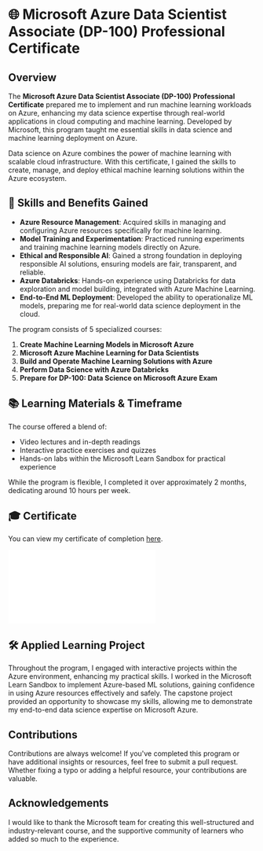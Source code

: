# 🌐 Microsoft Azure Data Scientist Associate (DP-100) Professional Certificate

## Overview

The **Microsoft Azure Data Scientist Associate (DP-100) Professional Certificate** prepared me to implement and run machine learning workloads on Azure, enhancing my data science expertise through real-world applications in cloud computing and machine learning. Developed by Microsoft, this program taught me essential skills in data science and machine learning deployment on Azure.

Data science on Azure combines the power of machine learning with scalable cloud infrastructure. With this certificate, I gained the skills to create, manage, and deploy ethical machine learning solutions within the Azure ecosystem.

## 🚀 Skills and Benefits Gained

- **Azure Resource Management**: Acquired skills in managing and configuring Azure resources specifically for machine learning.
- **Model Training and Experimentation**: Practiced running experiments and training machine learning models directly on Azure.
- **Ethical and Responsible AI**: Gained a strong foundation in deploying responsible AI solutions, ensuring models are fair, transparent, and reliable.
- **Azure Databricks**: Hands-on experience using Databricks for data exploration and model building, integrated with Azure Machine Learning.
- **End-to-End ML Deployment**: Developed the ability to operationalize ML models, preparing me for real-world data science deployment in the cloud.

The program consists of 5 specialized courses:

1. **Create Machine Learning Models in Microsoft Azure**
2. **Microsoft Azure Machine Learning for Data Scientists**
3. **Build and Operate Machine Learning Solutions with Azure**
4. **Perform Data Science with Azure Databricks**
5. **Prepare for DP-100: Data Science on Microsoft Azure Exam**

## 📚 Learning Materials & Timeframe

The course offered a blend of:

- Video lectures and in-depth readings
- Interactive practice exercises and quizzes
- Hands-on labs within the Microsoft Learn Sandbox for practical experience

While the program is flexible, I completed it over approximately 2 months, dedicating around 10 hours per week.

## 🎓 Certificate

You can view my certificate of completion [here](https://github.com/firatozen/Microsoft-Azure-Data-Scientist-Associate-DP-100-Specialization/blob/a64dbe4d64fad3fdc5c931a14a689ce8a8119bda/Microsoft%20Azure%20Data%20Scientist%20Associate%20(DP-100)%20Specialization/Certificate.pdf).

![Certificate](Certificate.pdf)

## 🛠 Applied Learning Project

Throughout the program, I engaged with interactive projects within the Azure environment, enhancing my practical skills. I worked in the Microsoft Learn Sandbox to implement Azure-based ML solutions, gaining confidence in using Azure resources effectively and safely. The capstone project provided an opportunity to showcase my skills, allowing me to demonstrate my end-to-end data science expertise on Microsoft Azure.

## Contributions

Contributions are always welcome! If you've completed this program or have additional insights or resources, feel free to submit a pull request. Whether fixing a typo or adding a helpful resource, your contributions are valuable.

## Acknowledgements

I would like to thank the Microsoft team for creating this well-structured and industry-relevant course, and the supportive community of learners who added so much to the experience.
